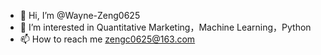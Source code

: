 - 👋 Hi, I’m @Wayne-Zeng0625
- 👀 I’m interested in Quantitative Marketing，Machine Learning，Python
- 📫 How to reach me    zengc0625@163.com
